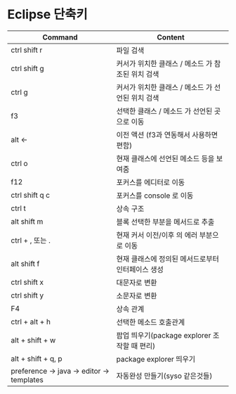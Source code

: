 Eclipse 단축키
=========
|Command|Content|
|----|----|
|ctrl shift r|파일 검색|
|ctrl shift g|커서가 위치한 클래스 / 메소드 가 참조된 위치 검색|
|ctrl g|커서가 위치한 클래스 / 메소드 가 선언된 위치 검색|
|f3	|선택한 클래스 / 메소드 가 선언된 곳으로 이동|
|alt <-|이전 액션 (f3과 연동해서 사용하면 편함)|
|ctrl o|현재 클래스에 선언된 메소드 등을 보여줌|
|f12|포커스를 에디터로 이동|
|ctrl shift q c|포커스를 console 로 이동|
|ctrl t|상속 구조|
|alt shift m|블록 선택한 부분을 메서드로 추출|
|ctrl + , 또는 .|현재 커서 이전/이후 의 에러 부분으로 이동|
|alt shift f|현재 클래스에 정의된 메서드로부터 인터페이스 생성|
|ctrl shift x|대문자로 변환|
|ctrl shift y|소문자로 변환|
|F4	|상속 관계|
|ctrl + alt + h|선택한 메소드 호출관계|
|alt + shift + w|팝업 띄우기(package explorer 조작할 때 편리)|
|alt + shift + q, p|package explorer 띄우기|
|preference -> java -> editor -> templates|자동완성 만들기(syso 같은것들)|
